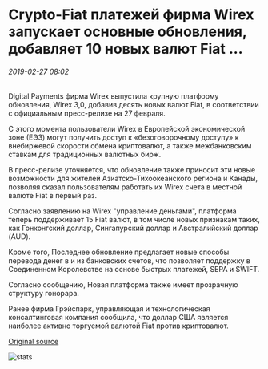 # Crypto-Fiat платежей фирма Wirex запускает основные обновления, добавляет 10 новых валют Fiat ...

###### 2019-02-27 08:02

Digital Payments фирма Wirex выпустила крупную платформу обновления, Wirex 3,0, добавив десять новых валют Fiat, в соответствии с официальным пресс-релизе на 27 февраля.

С этого момента пользователи Wirex в Европейской экономической зоне (ЕЭЗ) могут получить доступ к «безоговорочному доступу» к внебиржевой скорости обмена криптовалют, а также межбанковским ставкам для традиционных валютных бирж.

В пресс-релизе уточняется, что обновление также приносит эти новые возможности для жителей Азиатско-Тихоокеанского региона и Канады, позволяя сказал пользователям работать их Wirex счета в местной валюте Fiat в первый раз.

Согласно заявлению на Wirex "управление деньгами", платформа теперь поддерживает 15 Fiat валют, в том числе новых признакам таких, как Гонконгский доллар, Сингапурский доллар и Австралийский доллар (AUD).

Кроме того, Последнее обновление предлагает новые способы перевода денег в и из банковских счетов, что позволяет поддержку в Соединенном Королевстве на основе быстрых платежей, SEPA и SWIFT.

Согласно сообщению, Новая платформа также имеет прозрачную структуру гонорара.

Ранее фирма Грэйспарк, управляющая и технологическая консалтинговая компания сообщила, что доллар США является наиболее активно торгуемой валютой Fiat против криптовалют.

[Original source](https://cointelegraph.com/news/crypto-fiat-payments-firm-wirex-launches-major-update-adds-10-new-fiat-currencies)

![stats](https://c.statcounter.com/11760860/0/a89fa40b/1/ "stats")